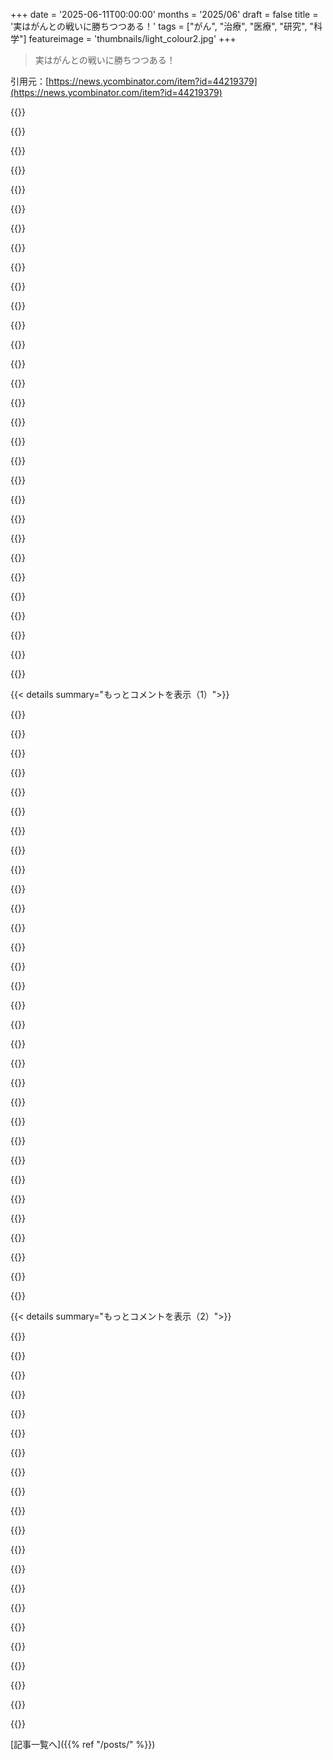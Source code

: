 +++
date = '2025-06-11T00:00:00'
months = '2025/06'
draft = false
title = '実はがんとの戦いに勝ちつつある！'
tags = ["がん", "治療", "医療", "研究", "科学"]
featureimage = 'thumbnails/light_colour2.jpg'
+++

> 実はがんとの戦いに勝ちつつある！

引用元：[https://news.ycombinator.com/item?id=44219379](https://news.ycombinator.com/item?id=44219379)




{{<matomeQuote body="私はMD Andersonの先生に珍しいがんを見てもらう幸運に恵まれたよ。最初の痛くない点滴を始めて数時間のうちに、外から触って見えた大きなしこりが完全に消えちゃったんだ。本当に数時間だよ。…まあ、その後の抗がん剤は最初ほど楽じゃなかったけどね。でも、献身的な研究者や医療チームのおかげで、現代医療の奇跡には本当に驚かされたよ。これはもう10年前の話だけどね。<br>MD Andersonでも、このタイプのがんは私を含めて42人しか見たことがないって言われたのに、治療法を調整できたんだ。Voxが言う進歩はすごいと思うし、これからも続いてほしいね。" userName="leakycap" createdAt="2025/06/08 20:56:00" color="#45d325">}}




{{<matomeQuote body="私は1日4錠の薬を飲んでるんだけど、主な副作用は体重増加なんだ。1950年代の古い治療法だと、四六時中疲れ果ててたからね。新しい治験では別のターゲットがあって、残りの症状を解決しつつ、副作用はほとんどないみたいだよ。<br>最大の問題は、これが慢性の血液がんだから、薬の定価が年間18万ドルもするってこと。2つ目の高い薬の処方箋に保険が出るかどうかは分からないけどね。" userName="zevets" createdAt="2025/06/11 03:10:31" color="#ff5c5c">}}




{{<matomeQuote body="MD Andersonでがん治療を受けるためにHoustonに移住した人たちに会ったことがあるんだけど、彼らは余命1～2年って言われてたのに、15～20年経った今でも元気でいるんだ。本当に素晴らしい場所だよ、あそこは。" userName="wileydragonfly" createdAt="2025/06/11 03:00:32" color="#ff5733">}}




{{<matomeQuote body="MD Andersonは最高だね。ただ、Houston広域にはがんが多すぎるんだ。それは石油精製所や化学工場が多いのが一因だよ。少なくとも、近くに良い治療の選択肢があるのは助かるね。https://www.propublica.org/article/toxmap-poison-in-the-air" userName="yellow_lead" createdAt="2025/06/11 05:46:11" color="">}}




{{<matomeQuote body="「Cancer Alley」のマップって、大体どこでも見る、社会経済的／人種的な要因を都合よく選び取ったのと同じだよ。特に精製所の主張はね。そういった要因で調整すれば、発生率の増加なんて消えちゃうんだ。" userName="beerandt" createdAt="2025/06/11 12:11:22" color="">}}




{{<matomeQuote body="興味本位で聞きたいんだけど、薬で体重が増えるときって、どういう仕組みなの？ 食欲が増えるの？ それとも代謝率が遅くなるの？" userName="Xenoamorphous" createdAt="2025/06/11 08:28:08" color="">}}




{{<matomeQuote body="＞そういった要因で調整すれば、発生率の増加なんて消えちゃうんだ。<br>そういった要因で「調整」するってことは、それが測定しようとしていることと無関係だっていう前提を組み込んじゃってるんだよ。煙突の近くに住むのが望ましくない場所だとしたら、たとえそれががんの原因になるとしても、貧しい人や社会的に弱い立場の人たちがそこに住むことになるでしょ。" userName="Majromax" createdAt="2025/06/11 13:55:48" color="#785bff">}}




{{<matomeQuote body="彼らが言いたかったのは、工場から500マイル離れたところに住んでいる人たちと、500メートルしか離れていない人たちで、だいたい同じ社会経済的グループを見てみたら、がんやその他の病気の数値は似たようなものになるだろう、ってことだと思うんだ。私はどっちの味方でもないよ、だって知らないからね。ただ、どういう意味かってことを指摘したかっただけ。どちらのケースの統計でも歓迎するけどね。" userName="EasyMark" createdAt="2025/06/11 15:25:42" color="">}}




{{<matomeQuote body="どんながん治療にも言えることだけど、誰か特定の誰かには奇跡的に効いて、それがニュースになってもてはやされるんだ。<br>でも、それが多くのがん患者さん全体に、同じレベルの成功として当てはまることは滅多にないんだよね。" userName="apwell23" createdAt="2025/06/11 13:32:13" color="#ff5733">}}




{{<matomeQuote body="問題はね、人種や社会経済的な要因そのものが原因である可能性は非常に低いってことなんだ。これらの変数を調整するのは、医療へのアクセスが悪いとか、健康的な食品が手に入りにくいとか、直接観察されてない他の原因と密接に関係してるからなんだよ。環境汚染はがん発生率のメカニズムとしてかなり合理的に仮説を立てられるし、それにさらされることは人種や社会経済と強く相関するだろうね。もしかしたらOPの解釈を間違えてるのかもしれないけど、彼らの意見は「がんの地図は貧しい非白人の住んでる地図なだけで、汚染が原因じゃない」って聞こえたんだ。でも、そんな風に都合よく「コントロール」できないんだよ。環境汚染が危険因子であるという事実がある以上、なぜその層の人々がそこに住んでるのか理由があって、その汚染への曝露はその人々の属性と独立してるわけじゃないんだ。" userName="comte7092" createdAt="2025/06/11 15:51:17" color="">}}




{{<matomeQuote body="それ単純すぎだよ。治療ってのは5年生存率とか10年生存率、無増悪生存期間、全生存期間とかの指標で測るんだ。それに、新しい治療法を評価するときは今の標準治療と比較するんだよ。全生存期間が改善するのか？ そうじゃないなら、少なくとも無増悪生存期間は改善するのか？ってね。" userName="jghn" createdAt="2025/06/11 14:58:10" color="">}}




{{<matomeQuote body="因果関係って推移するんじゃないの？ 君は社会経済が低いと医療や食料へのアクセスが悪くなり、それが健康を悪くするって言ってるのに、社会経済が低いことは健康を悪くしないって言ってるみたいだね。それは変じゃない？" userName="tshaddox" createdAt="2025/06/11 16:55:06" color="">}}




{{<matomeQuote body="そうだね、細かな改善はたくさんあった。でも、進行がんの99%に効くような根本的なブレークスルーはまだないんだよ。誰かが言ってた「最初の痛くない点滴から数時間で、外から触って見えた大きな腫瘍が完全に消えた」みたいな話は、一般的なことじゃないってことだね。" userName="apwell23" createdAt="2025/06/11 17:33:36" color="">}}




{{<matomeQuote body="ブレークスルーは気づかないうちにどんどん起きてるよ。例えば、今のバイオプシーはがんのサブタイプとか治療に役立つ詳細がすごくわかるようになった。私みたいな急激な腫瘍縮小の体験談を持つ人は他にもたくさんいるんだ。私の話が奇跡なんじゃなくて、現代医学、がんとの戦いの奇跡は、MD Anderson病院だけで毎月何千人もが私みたいに文字通り命を延ばしてることなんだ。私の場合は10年、今のところ問題ないよ。<br>がん全体に効く万能薬なんて期待できない。がんはすごく多様だから。何千種類もあるがんに対して、それぞれブレークスルーが起きるだろうね。" userName="leakycap" createdAt="2025/06/11 22:09:54" color="#785bff">}}




{{<matomeQuote body="Prednisoneは体重増加が副作用として結構よくある薬だよ。それに着目してみるといいかも。水分を溜めやすくしたり（一時的だけど）、食欲を増やしたり、脂肪を再分布させたりして（体重が増えたように見せる）体重増加を引き起こすんだ。" userName="hansvm" createdAt="2025/06/11 14:02:05" color="#ff5c5c">}}




{{<matomeQuote body="点滴後の急速な腫瘍縮小ってすごい体験だったんだろうね。おめでとう！ その治療法は今の標準治療と比べてどうなの？ 今の治療法でも同じように急速な腫瘍縮小が期待できるのかな？" userName="xattt" createdAt="2025/06/11 03:02:04" color="">}}




{{<matomeQuote body="むくみ以外だと、だいたい食欲だと思うんだよね。代謝が落ちるとそれ自体で食欲も減るから、あんまりお腹空かない感じになるんじゃないかな。" userName="kolinko" createdAt="2025/06/11 13:29:28" color="">}}




{{<matomeQuote body="どんな奇跡か書いてないから、よくある cancer で考えてみるね。prostate cancer の breakthrough って何？LU-177？Abiraterone/*Lutamide？＞ biopsy で subtype とか詳細が分かるって言うけど、prostate cancer にはないよ。BRCA は olaprib で targeted できるけど、ちょっとだけ。median OS もたった 4 months 延長（15 vs 19）だよ。 heavily compromised blood definciency で extra 4 months 生きたって hardly a breakthrough でしょ。何で thousands of breakthroughs があるって言うの？ prostate cancer は early detection 以外は marginal な improvements だけ。Chemo と hormone supression therapy は 70s から変わってない。 literally 50 yrs ago と同じ treatment 受けてるんだよ。" userName="apwell23" createdAt="2025/06/11 23:37:38" color="#ff5733">}}




{{<matomeQuote body="Metabolic rate と appetite なんて、せいぜい loosely correlated なだけだよ。Most stimulants は同時に appetite を reduce して、metabolic rate を increase する。（in fact、significant な portion of their negative side effects はそこから来るんだ。 Habitual meth users は malnourished になりがちなのは、mostly appetite suppression のせい。 teeth grinding jitters と combined すると、iconic な ”meth mouth” を causes するんだよ）" userName="OkayPhysicist" createdAt="2025/06/11 16:47:01" color="">}}




{{<matomeQuote body="その quote は typically direct causal relationship がない between two variables の時 brought up されるんだよ、causality が reversed の時じゃなくてね。e.g. ice cream sales と drownings。 In both cases heat が behavior を drives するけど、neither cause each other。" userName="comte7092" createdAt="2025/06/12 00:04:49" color="">}}




{{<matomeQuote body="little clear IV が saline みたいだったのを覚えてる。 nurse が「Your insurance is getting billed $75,000 for this, so lay back and enjoy」って言ったんだ。あれは many expensive treatments の一つで、very lucky to have good insurance だった。rapid debulking は first infusion で targeted drug を使ったからって言われたんだ。それが specifically cancer cells を found and destroyed したんだって。follow up の chemo は R-CHOP（Rituximab, Cyclophosphamide, Doxorubicin, Vincristine, and Prednisone）で、この regimen は今でも being used って理解だよ。" userName="leakycap" createdAt="2025/06/11 06:29:30" color="#ff5733">}}




{{<matomeQuote body="Prednisone は usually cancer の treatment じゃなくて、rather cancer treatment のための treatment だね。immunotherapy の potential side effect に、immune system が go haywire になって non-cancer cells を attacking し始めることがあるからね。" userName="cogman10" createdAt="2025/06/11 15:29:54" color="#38d3d3">}}




{{<matomeQuote body="publicly funded healthcare がある Some countries は、expensive health condition があると immigration を much more difficult にするよ。This is the case for Canada for example [1]。[1] https://www.canada.ca/en/immigration-refugees-citizenship/se..." userName="jplrssn" createdAt="2025/06/11 17:20:47" color="#38d3d3">}}




{{<matomeQuote body="＞ the progress being amazing で、I hope it continues。and that it does not require being lucky to receive, as you were。" userName="gaoshan" createdAt="2025/06/11 17:37:38" color="">}}




{{<matomeQuote body="Right、でも it’s a well researched drug で a weight gain side effect があるから、it’s probably a reasonable entry point for them to learn about the thing they asked （unless they happened to care about that cancer drug in particular、but that’s not what it sounded like to me）。" userName="hansvm" createdAt="2025/06/11 16:23:50" color="">}}




{{<matomeQuote body="Here in Norway、oil rigs で working on の long-term consequences に increasing focus があったんだ。 several studies [1] は multiple different forms of cancer が oil workers の among で over-represented されてることを showing してるよ [2]。and linked to benzene and crude oil exposure。 Granted Norway’s oil は exclusively offshore だから exposure は different かも。But、contrary to what a former boss supposedly told his rig workers、just because oil is a natural product does imply it and its processing is harmless。[1]: https://www.fhi.no/en/cancer/studies/cancer-among-offshorewo...<br>[2]: https://www.forskning.no/arbeidsvilkar-olje-og-gass/olje-pio..." userName="magicalhippo" createdAt="2025/06/11 17:03:32" color="#ff5733">}}




{{<matomeQuote body="アカラブルチニブとかザヌブルチニブのこと？中国のオレラブルチニブは？中国の製薬会社は5年くらいで米国と競争できるレベルになったんだよ。" userName="kilimounjaro" createdAt="2025/06/13 09:24:17" color="#ff33a1">}}




{{<matomeQuote body="厳しい現実と希望を語ってるんだね。「世界で6人に1人、米国で年60万人以上亡くなってる」って。死亡減は禁煙と早期発見大きいよ。もっと研究は必要だね。<br>若い人増えてるから45歳で大腸内視鏡受けよう！<br>https://www.cancerresearch.org/blog/colorectal-cancer-awaren..." userName="melling" createdAt="2025/06/11 03:23:33" color="#38d3d3">}}




{{<matomeQuote body="＞若い人の増加<br>これ、検出が増えただけじゃなく、死亡率も増えてるんだ。<br>＞55歳未満は2000年代半ばから死亡率が年1%増加。<br>https://www.cancer.org/cancer/types/colon-rectal-cancer/abou..." userName="andreareina" createdAt="2025/06/11 04:26:57" color="#ff33a1">}}




{{<matomeQuote body="若い人の大腸がん増加は確かだね。原因は食事、プラスチック、PFASとか？<br>スクリーニング年齢より上では死亡減、下では増なのは、原因が何でも早期発見で対処できるってこと。若い人はスクリーニングしないから手遅れになるんだ。<br>推奨年齢が40か45歳になれば、死亡率は減るはずだよ。" userName="margalabargala" createdAt="2025/06/11 04:34:42" color="#45d325">}}




{{< details summary="もっとコメントを表示（1）">}}

{{<matomeQuote body="＞考えられる原因はたくさんあるよ。<br>僕は肥満が一番の原因だと思うな。ここ何十年かで一番増えてるからね。" userName="oarfish" createdAt="2025/06/11 06:49:10" color="">}}




{{<matomeQuote body="肥満は増えたけど、環境汚染の増加はもっと新しい問題だよ。それが人間の健康にとって大きな課題で、環境に適応する遺伝的能力も厳しくなってるんじゃないかと思うな。" userName="baranul" createdAt="2025/06/16 18:45:16" color="">}}




{{<matomeQuote body="そんなの分からないよ。環境はずっと汚染されてるし、食べ物もね。運動も減ったし。色々あるでしょ。" userName="jajko" createdAt="2025/06/11 09:19:14" color="">}}




{{<matomeQuote body="誰の環境が汚染されてるの？先進国は減ってるよ。米国はこれ見て。<br>https://gispub.epa.gov/air/trendsreport/2024/" userName="barney54" createdAt="2025/06/11 10:42:25" color="#ff5c5c">}}




{{<matomeQuote body="それって、主に車の大気汚染が1990年から減ったってことでしょ？<br>あのグラフにない新しい化学物質は食べ物や服にたくさんあるよ。特に今の米国の赤ちゃんが触れる物とかね。" userName="lithocarpus" createdAt="2025/06/11 11:17:41" color="">}}




{{<matomeQuote body="PFASやマイクロプラスチックが問題なのは確かだけど、過去の汚染対策の努力も無視できないよ。触媒コンバーターとかアスベスト禁止とか鉛フリーとか、EVとかね。ゴミ処理、禁煙とか。成功を認めないと、新しい問題解決の意欲も減るからね。片方だけの話じゃないよ。" userName="Cthulhu_" createdAt="2025/06/11 12:13:37" color="#785bff">}}




{{<matomeQuote body="正直、良い指摘だね。1900年代にはひどいこといっぱい試して、今はやめたのは祝うべきだよ。でも、やめてないこととか、どんどん新しい問題も出てきてるんだ。" userName="lithocarpus" createdAt="2025/06/13 19:15:03" color="">}}




{{<matomeQuote body="そうそう、今はいろんな有害な化学物質、例えば難燃剤とかDDT、ガソリンの鉛、アスベスト、PCBとか、昔よりずっと減ってるんだよ。良いことだよね。" userName="looofooo0" createdAt="2025/06/11 11:51:35" color="">}}




{{<matomeQuote body="肥満はあくまで結果であって、本当の原因は食べ物の貧困、お金がないこと、生活習慣、住んでる町の作り、文化とか、色々なことが絡み合ってるんだよ。" userName="Cthulhu_" createdAt="2025/06/11 12:09:49" color="">}}




{{<matomeQuote body="この考え方、マジでムカつくわ。自分でどうにかできることを、全く自分の責任じゃないみたいに言うんだもんね。先週、2ヶ月のダイエット終えたとこだけど、安い米とか豆とかほうれん草とか卵とかで十分痩せたよ。無料アプリの広告見るのと、30ドルで買った量りだけ。多くの肥満の人にこれはできるはずだよ。" userName="chucksmash" createdAt="2025/06/11 22:16:44" color="">}}




{{<matomeQuote body="肥満は個人とシステム、両方の問題で、影響のレベルは違うよ。100パーセント個人のせいじゃない。だって、急にみんな1970年以降に怠惰になったわけじゃないでしょ？タバコの例を見てみて。あれはシステムでうまく解決した。肥満も食べ物や文化、生活習慣が原因のシステム問題なんだ。Paris, FranceとParis, Texasを比べたらわかると思うよ。" userName="const_cast" createdAt="2025/06/11 22:51:59" color="#ff33a1">}}




{{<matomeQuote body="痩せたい人がどうすればいいかって話と、なんで全体的に太ってる人が増えたかって話は別だよ。80年代とか90年代だって加工食品はあったし、量りとかアプリなんてなかったんだからね。" userName="SpicyLemonZest" createdAt="2025/06/12 01:35:02" color="">}}




{{<matomeQuote body="自宅で数ドルで痛くなくできるFOBTは、内視鏡検査と比べて予防効果が劣らないし、リスクもほぼないんだって。詳しくはこの論文見てね。<br>https://www.nejm.org/doi/full/10.1056/NEJMoa2208375" userName="duffpkg" createdAt="2025/06/11 05:52:43" color="#38d3d3">}}




{{<matomeQuote body="本当にそうだよ！ウチの親父もFOBTで大腸がん見つかって命拾いしたんだ。でも、リスク高い人はやっぱり内視鏡検査がいいよ。そっちの方が早期に見つけやすいから。リスク標準の人なら、数年おきにFOBTやるのがめっちゃ大事。すぐ医者に相談してね！" userName="ljf" createdAt="2025/06/11 06:11:11" color="#45d325">}}




{{<matomeQuote body="もっと良い便の検査としてFIT-DNAテストがあって、感度は内視鏡検査に匹敵するらしいよ。USでは保険もきくみたい。詳しい論文はこちら。<br>www.nejm.org/doi/full/10.1056/NEJMoa1311194" userName="dillydogg" createdAt="2025/06/11 12:15:10" color="#ff33a1">}}




{{<matomeQuote body="でもさ、内視鏡検査だと、がんになる前のポリープが見つかったら、その場で取れるってメリットがあるんだよね。まあ、一番の予防策は、結局みんながちゃんとやる検査だってことだけどさ。" userName="vharuck" createdAt="2025/06/11 11:15:18" color="">}}




{{<matomeQuote body="FOBTはFecal Occult Blood Testのことだよ（うんちの中にほんの少しでもある血を見つける超高感度な検査なんだ）。" userName="N_Lens" createdAt="2025/06/11 06:00:59" color="#45d325">}}




{{<matomeQuote body="毎年受けるのってどのくらい効果あるの？大腸内視鏡検査ってマジで怖くてたまらないんだけど（シャレのつもりじゃないよ）。" userName="tjpnz" createdAt="2025/06/11 12:02:24" color="">}}




{{<matomeQuote body="50歳でやったけど、半分眠ってる感じで痛くないし、何も覚えてないよ。前日の絶食が一番キツいだけ。まあ、心配することないから、やっちゃいなよ。" userName="limaoscarjuliet" createdAt="2025/06/11 12:36:07" color="#ff33a1">}}




{{<matomeQuote body="早期発見は良いけど、やりすぎってのもあるんだ。バランスが大事だよ。検査自体（非侵襲的な画像診断でも）リスクゼロじゃないし、擬陽性で無用な心配や処置につながることもある。「それで死ぬんじゃなくて、それと一緒に死ぬ」ような癌もあって、見つかると最悪を想定しちゃうけど、治療自体も負担になるんだ。" userName="jghn" createdAt="2025/06/11 13:19:29" color="#45d325">}}




{{<matomeQuote body="毎年やるのは多くの人には推奨されないよ。俺は腸切除の後、5年毎年やって、次は3年ごと、今は5年ごと（俺の年齢だと普通のおすすめ）になった。colonoscopiesは個人的には大したことないけど、腸穿孔とかリスクはある。一番つらいのは前処置だよ。液体下剤飲むのにGatorade使ってから、レモンライム味嫌いになったんだ。" userName="greedo" createdAt="2025/06/11 13:14:52" color="#ff5733">}}




{{<matomeQuote body="思い出させてくれてありがとう。うんち入れる容器、医者に取りに行くの待ってるんだ。リンク見た感じ、colonoscopyの方が良さそうだね。" userName="bravesoul2" createdAt="2025/06/11 04:20:42" color="">}}




{{<matomeQuote body="cologuardみたいな検査の問題点は、癌しか見つけられないことだよ。Colonoscopiesなら、ポリープが癌になる前に取って予防できるんだ。内視鏡は明らかに侵襲的だけど、合併症率はすごく低い。腕の良いgastroenterologistを見つける価値はあるね。" userName="hn_throwaway_99" createdAt="2025/06/11 04:33:46" color="#ff33a1">}}




{{<matomeQuote body="ああ、前回endoscopyやった時に大腸のも一緒にやってもらえばよかったな。" userName="bravesoul2" createdAt="2025/06/11 07:15:57" color="">}}




{{<matomeQuote body="状況が劇的に変わらない限り、人間は必ず何かしらで死ぬんだよ。他の原因で死ななくなるほど、癌で死ぬまで長生きする人が増えるってこと。" userName="wat10000" createdAt="2025/06/11 13:38:48" color="">}}




{{<matomeQuote body="少なくとも身内や友達に12人くらい、20年前ならほとんど助からなかったであろう癌の治療を受けて今生きてる人がいるんだ。もちろんそれが証明じゃないけど、20年前じゃなくて本当によかったと心から思うよ。" userName="fnordpiglet" createdAt="2025/06/11 04:03:23" color="#45d325">}}




{{<matomeQuote body="父が先週がんで亡くなったんだ。進歩は嬉しいけど、’勝利’って表現はちょっと引っかかるな。" userName="fooblaster" createdAt="2025/06/11 06:06:07" color="">}}




{{<matomeQuote body="お悔やみ申し上げます。<br>私も2年前に妻をがんで亡くしました。結果はダメだったけど、妻には希望があったんだ。10年前なら絶望的だった。<br>辛いけど、腫瘍学は先人の努力の上にある。<br>自分たちの悲劇が未来の患者さんを助ける希望が、少し慰めになるよ。" userName="Spooky23" createdAt="2025/06/11 14:35:19" color="#45d325">}}




{{<matomeQuote body="片親をがんで亡くしたけど、もう片方は10年以上がんを克服してるんだ。<br>失った悲しみと、克服したことへの感謝がある。<br>これは’勝利’なのかな？分からない。<br>でも、亡くなった親が今同じがんになったら、助かる可能性は当時より高いはず。<br>亡くなった親は戻らないけど、他の人が大切な人を失うのは防げるかもね。" userName="Taylor_OD" createdAt="2025/06/11 14:55:45" color="">}}




{{<matomeQuote body="お悔やみ申し上げます、あなた。<br>私も昨年父をがんで亡くしました。医療システムが父を見放したんです。<br>痛みは誇張され、症状は手遅れになるまで無視されました。<br>父たちにとって’勝利’はないけど、この進歩が未来の人々が同じ目に遭うのを防いでくれるといいな。" userName="devmor" createdAt="2025/06/11 14:24:49" color="">}}

{{</details>}}




{{< details summary="もっとコメントを表示（2）">}}

{{<matomeQuote body="父が2年前に多発性骨髄腫と診断されたんだ。<br>骨髄移植は失敗したけど、数ヶ月前に CAR-T 療法を終えたところだ。<br>初期の副作用は酷かったけど、今は全て順調に見える。<br>CAR-T は本当に信じられないようなイカれた cyberpunk 技術だよ。" userName="dogman123" createdAt="2025/06/11 03:58:36" color="#ff5733">}}




{{<matomeQuote body="25年以上前、親族が多発性骨髄腫で早く亡くなった。当時は大変だったんだ。今は治療が進んでるって聞いて嬉しいよ。" userName="willismichael" createdAt="2025/06/11 04:02:59" color="#ff5733">}}




{{<matomeQuote body="「がんとの戦い」？違うね。製薬会社が一部の稀な病気で儲けてるだけ。大半は昔ながらの治療だよ。新しい個別化治療はお金持ち向け。この業界に10年以上いるから分かるんだ。" userName="prog_1" createdAt="2025/06/11 09:29:04" color="#785bff">}}




{{<matomeQuote body="視点が大事だよ。僕は製薬会社が開発した高い薬（当時僕で43人目）のおかげで生きてる。大学出たての頃、Blue Cross Blue Shieldの保険で最高の治療を受けられたと思う。あなたは業界で疲れてるのかもね。医療研究は患者にはすごく重要なんだよ。" userName="leakycap" createdAt="2025/06/11 11:14:21" color="#ff5733">}}




{{<matomeQuote body="僕が関わった治療で患者さんが良くなるのは嬉しいよ。でも、公共衛生の視点だと、ほとんどのEU諸国では新しいがん治療より予防に投資する方がずっと理にかなってるんだ。" userName="prog_1" createdAt="2025/06/11 16:33:08" color="">}}




{{<matomeQuote body="個別化治療がお金持ち向けって話、新しい治療が普通になる第一歩じゃない？最初は高くても、競争で値段は下がるでしょ。[米国では顧客がSupplierを選べないから違うかもだけどね]" userName="rlpb" createdAt="2025/06/11 10:14:37" color="#ff33a1">}}




{{<matomeQuote body="ヨーロッパを見てみなよ。スペインだと、PD-1 Inhibitorとか使ってる患者さんは、臨床試験なら薬代なんて一切払ってないって断言できるよ。" userName="elmolino89" createdAt="2025/06/11 19:02:40" color="#ff5c5c">}}




{{<matomeQuote body="Keytrudaみたいな進歩はすごいよ。もうすぐPatentも切れるしね。それに今、1500以上のCAR-T Clinical Trialが進んでるんだ。" userName="missedthecue" createdAt="2025/06/11 17:10:11" color="#45d325">}}




{{<matomeQuote body="製薬会社はPatent切れても、分子をちょこっと変えて再Patent取るんだよ。Genericが出ないように、Benefit Managerに賄賂贈ったり、メーカー同士で変な協定結んだりね。海外からのImportを違法にしようとLobby活動するかも。" userName="os2warpman" createdAt="2025/06/12 19:13:40" color="#ff5c5c">}}




{{<matomeQuote body="治療が進んでるのは良いことだけど、問題もあるよ。CTやMRIの待ち時間が長いんだ。General Practitionerも検査を遅らせたり、若い人ががんって思わないことが多い。もっと早く見つけて、早く検査を受けられるようにする必要があるね。" userName="elric" createdAt="2025/06/11 05:52:28" color="#785bff">}}




{{<matomeQuote body="最近経験したんだけど、検査の待ち時間は主にInsurance会社のせいだったよ。Urgent CareでCTはすぐだったけど、専門Cancer Centerに行くのにUnitedの承認に2週間待たされたり。自分で動いてConsultationは1週間でできたけど、痛みで飯も食えない。Insurance会社待ってらんないよ。CT撮るか手紙来た時は冗談かと思ったね。腹に7” (18cm)のTumorがあるのに！" userName="oaththrowaway" createdAt="2025/06/11 06:18:25" color="#45d325">}}




{{<matomeQuote body="膝を怪我して、地元の整形外科クリニック（医者が7人もいるとこ）に電話したんだ。電話に出た女性に、予約を取るためにまた予約が必要だって言われたよ…<br>その予約を取る電話は、最初の電話から3週間後、実際の診察はおそらくその何ヶ月も後になるってこと。アメリカの医療って完全にダメだね。" userName="hcurtiss" createdAt="2025/06/11 12:59:23" color="#45d325">}}




{{<matomeQuote body="＞CT＼MRIって待つの普通みたいだね<br>これって地域によるのかな？俺、緊急じゃないのにMRI必要だった時、数週間以内に予約取れたよ。これシカゴでの話だから、もしかしてMRIの機械がいっぱいあるだけかも。" userName="ChadNauseam" createdAt="2025/06/11 08:45:44" color="">}}




{{<matomeQuote body="頭の検査は、同じ日に取れたことあったな。たぶん、なんかかなりヤバい症状だったんだろうね。これはハイデルベルクでの話。でも、膝のは数週間、いや数ヶ月待った記憶があるよ。" userName="mr_mitm" createdAt="2025/06/11 12:39:47" color="">}}




{{<matomeQuote body="ワシントンDCのすぐ外だけど、俺のMRIは4日以内に予約できたよ。" userName="barney54" createdAt="2025/06/11 11:21:41" color="">}}




{{<matomeQuote body="どの国の話？アメリカなら、緊急じゃないので過去数年間に2回MRI受けたけど、どっちも1週間以内に予約できたよ。" userName="surement" createdAt="2025/06/11 14:32:04" color="">}}




{{<matomeQuote body="遅れるのは大体保険のせいだよ、ほとんどの人はね。うちの家族（俺含めて）は、緊急じゃない画像検査を過去数年で何回もやったけど、当日できたこともあれば、承認と予約に1ヶ月以上かかった時もある。これはDFWでの話だけど、MRIの機械はいくらでもあるんだ。その一方で、現金払いなら予約なしでできる画像診断ラボもあるんだ、空きがあればね。保険に請求するよりは普通安いし（HDHPなら自分で払う額より）。彼らは機械を遊ばせたくないんだよ、予約の隙間はお金にならないからね。" userName="vel0city" createdAt="2025/06/11 16:07:02" color="#785bff">}}




{{<matomeQuote body="＞CT＼MRIって待つの普通みたいだね<br>どれくらい待つの？俺はクリニックでCTなら1日、ERなら数時間で取れたけど。" userName="resource_waste" createdAt="2025/06/11 11:07:17" color="">}}




{{<matomeQuote body="数週間から数ヶ月かな。数週間なら画像診断センターが混んでるだけ、数ヶ月になるのは保険が事前承認を求めてて、タイミングが悪い時とか（承認が法的な期日ギリギリに出て、手続きの日に間に合わなかったり、前の承認を理由にリスケした検査を拒否されたりとか）。" userName="hansvm" createdAt="2025/06/11 14:10:40" color="#ff5c5c">}}




{{<matomeQuote body="俺は2ヶ月待ったよ。PET＼CTはもっと長い待ち時間があるね、ここでは。" userName="elric" createdAt="2025/06/11 12:27:33" color="">}}

{{</details>}}



[記事一覧へ]({{% ref "/posts/" %}})
